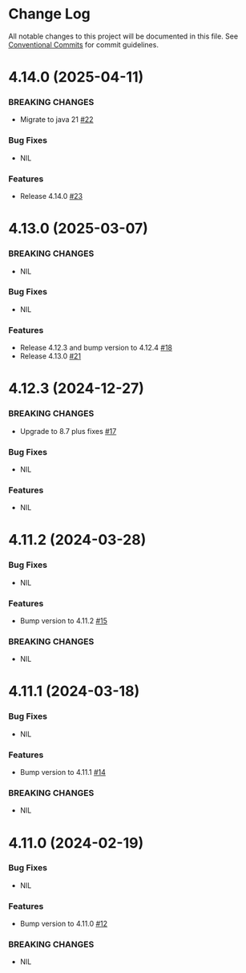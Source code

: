 # Change Log

All notable changes to this project will be documented in this file.
See [Conventional Commits](https://conventionalcommits.org) for commit guidelines.

# 4.14.0 (2025-04-11)

### BREAKING CHANGES

* Migrate to java 21 [#22](https://github.com/LFDT-web3j/web3j-openapi-gradle-plugin/pull/22)

### Bug Fixes

* NIL

### Features

* Release 4.14.0 [#23](https://github.com/LFDT-web3j/web3j-openapi-gradle-plugin/pull/23)


# 4.13.0 (2025-03-07)

### BREAKING CHANGES

* NIL

### Bug Fixes

* NIL

### Features

* Release 4.12.3 and bump version to 4.12.4 [#18](https://github.com/web3j/web3j-openapi-gradle-plugin/pull/18)
* Release 4.13.0  [#21](https://github.com/web3j/web3j-openapi-gradle-plugin/pull/21)

# 4.12.3 (2024-12-27)

### BREAKING CHANGES

* Upgrade to 8.7 plus fixes [#17](https://github.com/hyperledger-web3j/web3j-openapi-gradle-plugin/pull/17)

### Bug Fixes

* NIL

### Features

* NIL

# 4.11.2 (2024-03-28)

### Bug Fixes

* NIL

### Features

* Bump version to 4.11.2 [#15](https://github.com/web3j/web3j-openapi-gradle-plugin/pull/15)

### BREAKING CHANGES

* NIL

# 4.11.1 (2024-03-18)

### Bug Fixes

* NIL

### Features

* Bump version to 4.11.1 [#14](https://github.com/web3j/web3j-openapi-gradle-plugin/pull/14)

### BREAKING CHANGES

* NIL


# 4.11.0 (2024-02-19)

### Bug Fixes

* NIL

### Features

* Bump version to 4.11.0 [#12](https://github.com/web3j/web3j-openapi-gradle-plugin/pull/12)

### BREAKING CHANGES

* NIL